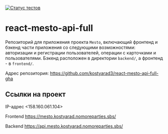 [![Статус тестов](../../actions/workflows/tests.yml/badge.svg)](../../actions/workflows/tests.yml)

# react-mesto-api-full
Репозиторий для приложения проекта `Mesto`, включающий фронтенд и бэкенд части приложения со следующими возможностями: авторизации и регистрации пользователей, операции с карточками и пользователями. Бэкенд расположен в директории `backend/`, а фронтенд - в `frontend/`. 
  

Адрес репозитория: https://github.com/kostyarad3/react-mesto-api-full-gha

## Ссылки на проект

IP-адрес <158.160.061.104>

Frontend https://mesto.kostyarad.nomoreparties.sbs/

Backend https://api.mesto.kostyarad.nomoreparties.sbs/
